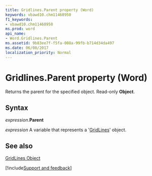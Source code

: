 ```yaml
---
title: Gridlines.Parent property (Word)
keywords: vbawd10.chm11468950
f1_keywords:
- vbawd10.chm11468950
ms.prod: word
api_name:
- Word.Gridlines.Parent
ms.assetid: 9b83ee7f-f5fa-008a-99fb-b714d34da497
ms.date: 06/08/2017
localization_priority: Normal
---
```



# Gridlines.Parent property (Word)

Returns the parent for the specified object. Read-only  **Object**.


## Syntax

_expression_.**Parent**

_expression_ A variable that represents a '[GridLines](Word.GridLines.md)' object.


## See also


[GridLines Object](Word.GridLines.md)

[!include[Support and feedback](~/includes/feedback-boilerplate.md)]